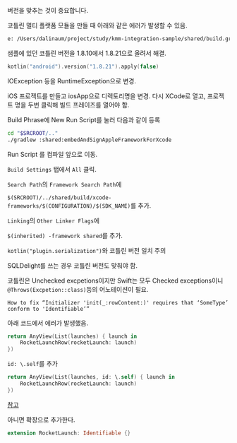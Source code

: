 버전을 맞추는 것이 중요합니다.

코틀린 멀티 플랫폼 모듈을 만들 때 아래와 같은 에러가 발생할 수 있음.

```sh
e: /Users/dalinaum/project/study/kmm-integration-sample/shared/build.gradle.kts:6:8: An annotation argument must be a compile-time constant
```

샘플에 있던 코틀린 버전을 1.8.10에서 1.8.21으로 올려서 해결.

```kotlin
kotlin("android").version("1.8.21").apply(false)
```

IOException 등을 RuntimeException으로 변경.

iOS 프로젝트를 만들고 iosApp으로 디렉토리명을 변경.
다시 XCode로 열고, 프로젝트 명을 두번 클릭해 빌드 프레이즈를 열어야 함.

Build Phrase에 New Run Script를 눌러 다음과 같이 등록

```sh
cd "$SRCROOT/.."
./gradlew :shared:embedAndSignAppleFrameworkForXcode
```

Run Script 를 컴파일 앞으로 이동.

`Build Settings` 탭에서 `All` 클릭.

`Search Path`의 `Framework Search Path`에 

`$(SRCROOT)/../shared/build/xcode-frameworks/$(CONFIGURATION)/$(SDK_NAME)`를 추가.

`Linking`의 `Other Linker Flags`에

`$(inherited) -framework shared`를 추가.

`kotlin("plugin.serialization")`와 코틀린 버전 일치 주의

SQLDelight를 쓰는 경우 코틀린 버전도 맞춰야 함.

코틀린은 Unchecked excpetions이지만 Swift는 모두 Checked exceptions이니 `@Throws(Excpetion::class)`등의 어노테이션이 필요.

```
How to fix “Initializer 'init(_:rowContent:)' requires that ‘SomeType’ conform to 'Identifiable’”
```

아래 코드에서 에러가 발생했음.

```swift
return AnyView(List(launches) { launch in
    RocketLaunchRow(rocketLaunch: launch)
})
```

`id: \.self`를 추가

```swift
return AnyView(List(launches, id: \.self) { launch in
    RocketLaunchRow(rocketLaunch: launch)
})
```

[참고](https://www.hackingwithswift.com/quick-start/swiftui/how-to-fix-initializer-init-rowcontent-requires-that-sometype-conform-to-identifiable)

아니면 확장으로 추가한다.

```swift
extension RocketLaunch: Identifiable {}
```